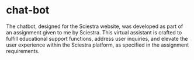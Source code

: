 # chat-bot
The chatbot, designed for the Sciestra website, was developed as part of an assignment given to me by Sciestra. This virtual assistant is crafted to fulfill educational support functions, address user inquiries, and elevate the user experience within the Sciestra platform, as specified in the assignment requirements.
